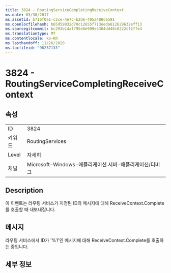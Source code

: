 ```yaml
---
title: 3824 - RoutingServiceCompletingReceiveContext
ms.date: 03/30/2017
ms.assetid: b716f0a1-c2ce-4e7c-b2d6-405a488c6591
ms.openlocfilehash: b65d59832d70c12655f713eeda812629632eff13
ms.sourcegitcommit: bc293b14af795e0e999e3304dd40c0222cf2ffe4
ms.translationtype: MT
ms.contentlocale: ko-KR
ms.lasthandoff: 11/26/2020
ms.locfileid: "96237133"
---
```

# <a name="3824---routingservicecompletingreceivecontext"></a>3824 - RoutingServiceCompletingReceiveContext

## <a name="properties"></a>속성  
  
|||  
|-|-|  
|ID|3824|  
|키워드|RoutingServices|  
|Level|자세히|  
|채널|Microsoft-Windows-애플리케이션 서버-애플리케이션/디버그|  
  
## <a name="description"></a>Description  

 이 이벤트는 라우팅 서비스가 지정된 ID의 메시지에 대해 ReceiveContext.Complete를 호출할 때 내보내집니다.  
  
## <a name="message"></a>메시지  

 라우팅 서비스에서 ID가 '%1'인 메시지에 대해 ReceiveContext.Complete를 호출하는 중입니다.  
  
## <a name="details"></a>세부 정보
